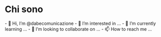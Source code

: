 <h1>Chi sono</h1>
- 👋 Hi, I’m @dabecomunicazione
- 👀 I’m interested in ...
- 🌱 I’m currently learning ...
- 💞️ I’m looking to collaborate on ...
- 📫 How to reach me ...

<!---
dabecomunicazione/dabecomunicazione is a ✨ special ✨ repository because its `README.md` (this file) appears on your GitHub profile.
You can click the Preview link to take a look at your changes.
--->


